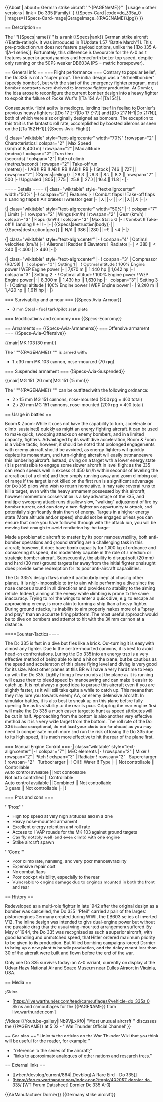{{About
| about = German strike aircraft '''{{PAGENAME}}'''
| usage = other versions
| link = Do 335 (Family)
}}
{{Specs-Card
|code=do_335a_0
|images={{Specs-Card-Image|GarageImage_{{PAGENAME}}.jpg}}
}}

== Description ==

<!-- ''In the description, the first part should be about the history of and the creation and combat usage of the aircraft, as well as its key features. In the second part, tell the reader about the aircraft in the game. Insert a screenshot of the vehicle, so that if the novice player does not remember the vehicle by name, he will immediately understand what kind of vehicle the article is talking about.'' -->

The '''{{Specs|name}}''' is a rank {{Specs|rank}} German strike aircraft {{Battle-rating}}. It was introduced in [[Update 1.57 "Battle March"]]. This pre-production run does not feature payload options, unlike the [[Do 335 A-1|A-1 series]]. Fortunately, this difference is favourable for the A-0 as it features superior aerodynamics and henceforth better top speed, despite only running on the 50PS weaker DB603A (PS = metric horsepower).

== General info ==
=== Flight performance ===
Contrary to popular belief, the Do 335 is not a "super prop". The initial design was a "Schnellbomber" (speedy bomber), but with the start of the emergency fighter program, most bomber contracts were shelved to increase fighter production. At Dornier, the idea arose to reconfigure the current bomber design into a heavy fighter to exploit the failure of Focke Wulf's [[Ta 154 A-1|Ta 154]].

Consequently, flight agility is mediocre, lending itself in feeling to Dornier's previous heavy fighters: [[Do 17 Z-7|Do 17 Z-7]] and [[Do 217 N-1|Do 217N]], both of which were also originally designed as bombers. The exception to this trait is the fantastic roll rate, accomplished by boosted ailerons as seen on the [[Ta 152 H-1]].{{Specs-Avia-Flight}}

<!-- ''Describe how the aircraft behaves in the air. Speed, manoeuvrability, acceleration and allowable loads - these are the most important characteristics of the vehicle.'' -->

{| class="wikitable" style="text-align:center" width="70%"
! rowspan="2" | Characteristics
! colspan="2" | Max Speed<br>(km/h at 8,400 m)
! rowspan="2" | Max altitude<br>(metres)
! colspan="2" | Turn time<br>(seconds)
! colspan="2" | Rate of climb<br>(metres/second)
! rowspan="2" | Take-off run<br>(metres)
|-
! AB !! RB !! AB !! RB !! AB !! RB
|-
! Stock
| 746 || 727 || rowspan="2" | {{Specs|ceiling}} || 28.3 || 29.3 || 8.2 || 8.2 || rowspan="2" | 500
|-
! Upgraded
| 805 || 775 || 25.8 || 27.0 || 16.4 || 11.8
|-
|}

==== Details ====
{| class="wikitable" style="text-align:center" width="50%"
|-
! colspan="5" | Features
|-
! Combat flaps !! Take-off flaps !! Landing flaps !! Air brakes !! Arrestor gear
|-
| X || ✓ || ✓ || X || X <!-- ✓ -->
|-
|}

{| class="wikitable" style="text-align:center" width="50%"
|-
! colspan="7" | Limits
|-
! rowspan="2" | Wings (km/h)
! rowspan="2" | Gear (km/h)
! colspan="3" | Flaps (km/h)
! colspan="2" | Max Static G
|-
! Combat !! Take-off !! Landing !! + !! -
|-
| {{Specs|destruction|body}} || {{Specs|destruction|gear}} || N/A || 386 || 280 || ~9 || ~4
|-
|}

{| class="wikitable" style="text-align:center"
|-
! colspan="4" | Optimal velocities (km/h)
|-
! Ailerons !! Rudder !! Elevators !! Radiator
|-
| < 380 || < 340 || < 400 || > 440
|-
|}

{| class="wikitable" style="text-align:center"
|-
! colspan="3" | Compressor (RB/SB)
|-
! colspan="3" | Setting 1
|-
! Optimal altitude
! 100% Engine power
! WEP Engine power
|-
| 7,070 m || 1,440 hp || 1,642 hp
|-
! colspan="3" | Setting 2
|-
! Optimal altitude
! 100% Engine power
! WEP Engine power
|-
| 8,300 m || 1,430 hp || 1,630 hp
|-
! colspan="3" | Setting 3
|-
! Optimal altitude
! 100% Engine power
! WEP Engine power
|-
| 9,200 m || 1,420 hp || 1,619 hp
|-
|}

=== Survivability and armour ===
{{Specs-Avia-Armour}}

<!-- ''Examine the survivability of the aircraft. Note how vulnerable the structure is and how secure the pilot is, whether the fuel tanks are armoured, etc. Describe the armour, if there is any, and also mention the vulnerability of other critical aircraft systems.'' -->

- 8 mm Steel - fuel tank/pilot seat plate

=== Modifications and economy ===
{{Specs-Economy}}

== Armaments ==
{{Specs-Avia-Armaments}}
=== Offensive armament ===
{{Specs-Avia-Offensive}}

<!-- ''Describe the offensive armament of the aircraft, if any. Describe how effective the cannons and machine guns are in a battle, and also what belts or drums are better to use. If there is no offensive weaponry, delete this subsection.'' -->

{{main|MK 103 (30 mm)}}

The '''''{{PAGENAME}}''''' is armed with:

- 1 x 30 mm MK 103 cannon, nose-mounted (70 rpg)

=== Suspended armament ===
{{Specs-Avia-Suspended}}

<!-- ''Describe the aircraft's suspended armament: additional cannons under the wings, bombs, rockets and torpedoes. This section is especially important for bombers and attackers. If there is no suspended weaponry remove this subsection.'' -->

{{main|MG 151 (20 mm)|MG 151 (15 mm)}}

The '''''{{PAGENAME}}''''' can be outfitted with the following ordnance:

- 2 x 15 mm MG 151 cannons, nose-mounted (200 rpg = 400 total)
- 2 x 20 mm MG 151 cannons, nose-mounted (200 rpg = 400 total)

== Usage in battles ==

<!-- ''Describe the tactics of playing in the aircraft, the features of using aircraft in a team and advice on tactics. Refrain from creating a "guide" - do not impose a single point of view, but instead, give the reader food for thought. Examine the most dangerous enemies and give recommendations on fighting them. If necessary, note the specifics of the game in different modes (AB, RB, SB).'' -->

Boom & Zoom: While it does not have the capability to turn, accelerate or climb (sustained) quickly as might an energy fighting aircraft, it can be used to make quick, swooping attacks on enemy bombers, and in a limited capacity, fighters. Advantaged by its swift dive acceleration, Boom & Zoom is a viable tactic; however, it should be noted that prolonged engagements with enemy aircraft should be avoided, as energy fighters will quickly deplete its momentum, and turn-fighting aircraft will easily outmanoeuvre this lumbering aircraft. Instead, diving on a target with a lower energy state (it is permissible to engage some slower aircraft in level flight as the 335 can reach speeds well in excess of 450 km/h within seconds of levelling the aircraft out of a climb) and then simply running away and zoom climbing out of range if the target is not killed on the first run is a significant advantage for Do 335 pilots who wish to return home alive. It may take several runs to kill a target, even with the heavy armament possessed by this aircraft, however momentum conservation is a key advantage of the 335, and multiple swooping attack runs disallow slow, "walking" adjustment of fire by bomber turrets, and can deny a turn-fighter an opportunity to attack, and potentially significantly drain them of energy. Targets in a higher energy state (More altitude and/or speed) should not be engaged unless you can ensure that once you have followed through with the attack run, you will be moving fast enough to avoid retaliation by the target.

Made a problematic aircraft to master by its poor manoeuvrability, both anti-bomber operations and ground strafing are a challenging task in this aircraft; however, it does have bomb capacity for 1,000 kg of ordnance and considering its speed, it is moderately capable in the role of a medium or strategic bomber aircraft. Subsequently, the ability to disrupt soft (20 mm) and hard (30 mm) ground targets far away from the initial fighter onslaught does provide some redemption for its poor anti-aircraft capabilities.

The Do 335's design flaws make it particularly inept at chasing other planes. It is nigh-impossible to try to aim while performing a dive since the nose dances around in all directions and provides no stability to the aiming reticle. Indeed, aiming at the enemy while climbing is prone to the same inaccuracy. Trying to roll the wings to enter a quick dive, e.g. to escape an approaching enemy, is more akin to turning a ship than a heavy fighter. During ground attacks, its inability to aim properly makes more of a "spray and pray" than an accurate firing platform. The most useful approach would be to dive on bombers and attempt to hit with the 30 mm cannon at a distance.

====Counter-Tactics====

<!--What to expect, if it would be in command of the enemy and how to counter it. (i.e. They will most likely BnZ, etc.)-->

The Do 335 is fast in a dive but flies like a brick. Out-turning it is easy with almost any fighter. Due to the centre-mounted cannons, it is best to avoid head-on confrontations. Luring the Do 335 into an energy trap is a very effective method of being able to land a hit on the plane, but be cautious as the speed and acceleration of this plane flying level and diving is very good for its size. Most other planes at this BR will have a very hard time to keep up with the Do 335. Lightly firing a few rounds at the plane as it is running will cause them to bleed speed by manoeuvring and can make it easier to catch up. It is not always a good idea to pursue this aircraft even if you are slightly faster, as it will still take quite a while to catch up. This means that they may lure you towards enemy AA, or enemy defensive aircraft. In simulator battles, it is also best to sneak up on this plane before fully opening fire as its visibility to the rear is poor. Crippling the rear engine first will make the Do 335 a much easier target to hunt as speed attributes will be cut in half. Approaching from the bottom is also another very effective method as it is a very wide target from the bottom. The roll rate of the Do 335 is also exceptional, do not lead your shots too far ahead, as you may need to compensate much more and run the risk of losing the Do 335 due to its high speed, it is much more effective to hit the rear of the plane first.

=== Manual Engine Control ===
{| class="wikitable" style="text-align:center"
|-
! colspan="7" | MEC elements
|-
! rowspan="2" | Mixer
! rowspan="2" | Pitch
! colspan="3" | Radiator
! rowspan="2" | Supercharger
! rowspan="2" | Turbocharger
|-
! Oil !! Water !! Type
|-
| Not controllable || Controllable<br>Auto control available || Not controllable<br>Not auto controlled || Controllable<br>Auto control available || Combined || Not controllable<br>3 gears || Not controllable
|-
|}

=== Pros and cons ===

<!-- ''Summarise and briefly evaluate the vehicle in terms of its characteristics and combat effectiveness. Mark its pros and cons in the bulleted list. Try not to use more than 6 points for each of the characteristics. Avoid using categorical definitions such as "bad", "good" and the like - use substitutions with softer forms such as "inadequate" and "effective".'' -->

'''Pros:'''

- High top speed at very high altitudes and in a dive
- Heavy nose-mounted armament
- Excellent energy retention and roll rate
- Access to HVAP rounds for the MK 103 against ground targets
- Can fly notably well (and even climb) with one engine
- Strike aircraft spawn

'''Cons:'''

- Poor climb rate, handling, and very poor manoeuvrability
- Expensive repair cost
- No combat flaps
- Poor cockpit visibility, especially to the rear
- Vulnerable to engine damage due to engines mounted in both the front and rear

== History ==

<!-- ''Describe the history of the creation and combat usage of the aircraft in more detail than in the introduction. If the historical reference turns out to be too long, take it to a separate article, taking a link to the article about the vehicle and adding a block "/History" (example: <nowiki>https://wiki.warthunder.com/(Vehicle-name)/History</nowiki>) and add a link to it here using the <code>main</code> template. Be sure to reference text and sources by using <code><nowiki><ref></ref></nowiki></code>, as well as adding them at the end of the article with <code><nowiki><references /></nowiki></code>. This section may also include the vehicle's dev blog entry (if applicable) and the in-game encyclopedia description (under <code><nowiki>=== In-game description ===</nowiki></code>, also if applicable).'' -->

Redeveloped as a multi-role fighter in late 1942 after the original design as a bomber was cancelled, the Do 335 ''Pfeil'' carried a pair of the largest piston engines Germany created during WWII, the DB603 series of inverted V12. The inline design was intended to give dual-engine power but without the parasitic drag that the usual wing-mounted arrangement suffered. By May of 1944, the Do 335 was recognized as such a superior aircraft, with good handling and unmatched speed, that Hitler ordered maximum priority to be given to its production. But Allied bombing campaigns forced Dornier to bring up a new plant to handle production, and the delay meant less than 30 of the aircraft were built and flown before the end of the war.

Only one Do 335 survives today: an A-0 variant, currently on display at the Udvar-Hazy National Air and Space Museum near Dulles Airport in Virginia, USA.

== Media ==

<!-- ''Excellent additions to the article would be video guides, screenshots from the game, and photos.'' -->

;Skins

- [https://live.warthunder.com/feed/camouflages/?vehicle=do_335a_0 Skins and camouflages for the {{PAGENAME}} from live.warthunder.com.]

;Videos
{{Youtube-gallery|INb9VjLxKf0|'''Most unusual aircraft''' discusses the {{PAGENAME}} at 5:02 - ''War Thunder Official Channel''}}

== See also ==
''Links to the articles on the War Thunder Wiki that you think will be useful for the reader, for example:''

- ''reference to the series of the aircraft;''
- ''links to approximate analogues of other nations and research trees.''

== External links ==

<!-- ''Paste links to sources and external resources, such as:''
* ''topic on the official game forum;''
* ''other literature.'' -->

- [[wt:en/devblog/current/864|[Devblog] A Rare Bird - Do 335]]
- [https://forum.warthunder.com/index.php?/topic/402957-dornier-do-335/ <nowiki>[WT Forum Datasheet]</nowiki> Dornier Do 335 A-0]

{{AirManufacturer Dornier}}
{{Germany strike aircraft}}
